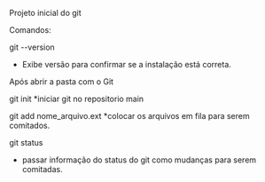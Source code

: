 Projeto inicial do git

Comandos:

git --version
* Exibe versão para confirmar se a instalação está correta.

Após abrir a pasta com o Git

git init
*iniciar git no repositorio main


git add nome_arquivo.ext
*colocar os arquivos em fila para serem comitados.

git status
* passar informação do status do git como mudanças para serem comitadas.

